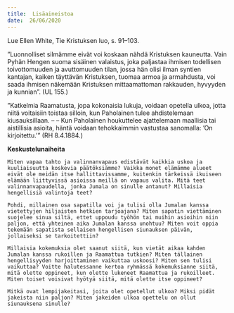 ```yaml
---
title:  Lisäaineistoa
date:  26/06/2020
---
```


Lue Ellen White, Tie Kristuksen luo, s. 91–103.

”Luonnolliset silmämme eivät voi koskaan nähdä Kristuksen kauneutta. Vain Pyhän Hengen suoma sisäinen valaistus, joka paljastaa ihmisen todellisen toivottomuuden ja avuttomuuden tilan, jossa hän olisi ilman syntien kantajan, kaiken täyttävän Kristuksen, tuomaa armoa ja armahdusta, voi saada ihmisen näkemään Kristuksen mittaamattoman rakkauden, hyvyyden ja kunnian”. (UL 155.)

”Katkelmia Raamatusta, jopa kokonaisia lukuja, voidaan opetella ulkoa, jotta niitä voitaisiin toistaa silloin, kun Paholainen tulee ahdistelemaan kiusauksillaan. – – Kun Paholainen houkuttelee ajattelemaan maallisia tai aistillisia asioita, häntä voidaan tehokkaimmin vastustaa sanomalla: ’On kirjoitettu.’” (RH 8.4.1884.)

**Keskustelunaiheita**

`Miten vapaa tahto ja valinnanvapaus edistävät kaikkia uskoa ja kuuliaisuutta koskevia päätöksiämme? Vaikka monet elämämme alueet eivät ole meidän itse hallittavissamme, kuitenkin tärkeissä ikuiseen elämään liittyvissä asioissa meillä on vapaus valita. Mitä teet valinnanvapaudella, jonka Jumala on sinulle antanut? Millaisia hengellisiä valintoja teet?`

`Pohdi, millainen osa sapatilla voi ja tulisi olla Jumalan kanssa vietettyjen hiljaisten hetkien tarjoajana? Miten sapatin viettäminen suojelee sinua siltä, ettet uppoudu työhön tai muihin asioihin niin paljon, että yhteinen aika Jumalan kanssa unohtuu? Miten voit oppia tekemään sapatista sellaisen hengellisen siunauksen päivän, jollaiseksi se tarkoitettiin?`

`Millaisia kokemuksia olet saanut siitä, kun vietät aikaa kahden Jumalan kanssa rukoillen ja Raamattua tutkien? Miten tällainen hengellisyyden harjoittaminen vaikuttaa uskoosi? Miten sen tulisi vaikuttaa? Voitte halutessanne kertoa ryhmässä kokemuksianne siitä, mitä olette oppineet, kun olette lukeneet Raamattua ja rukoilleet. Miten toiset voisivat hyötyä siitä, mitä olette itse oppineet?`

`Mitkä ovat lempijakeitasi, joita olet opetellut ulkoa? Miksi pidät jakeista niin paljon? Miten jakeiden ulkoa opettelu on ollut siunauksena sinulle?`